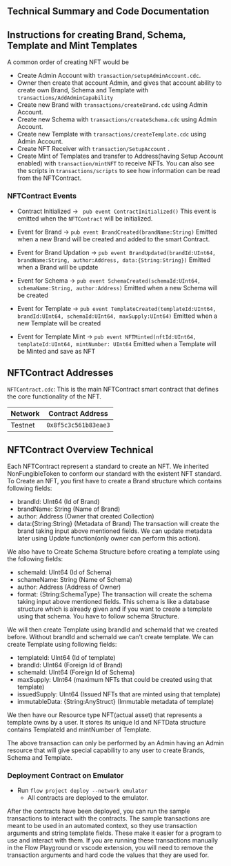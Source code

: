 
## Technical Summary and Code Documentation

## Instructions for creating Brand, Schema, Template and Mint Templates

A common order of creating NFT would be
 - Create Admin Account with `transaction/setupAdminAccount.cdc`.
 - Owner then create that account Admin, and gives that account ability to create own Brand, Schema and Template with `transactions/AddAdminCapability` 
 - Create new Brand with `transactions/createBrand.cdc` using Admin Account.
 - Create new Schema with `transactions/createSchema.cdc` using Admin Account.
 - Create new Template with `transactions/createTemplate.cdc` using Admin Account.
 - Create NFT Receiver with `transaction/SetupAccount` .
 - Create Mint of Templates and transfer to Address(having Setup Account enabled) with `transaction/mintNFT`
to receive NFTs.
You can also see the scripts in `transactions/scripts` to see how information
can be read from the NFTContract. 

### NFTContract Events

 - Contract Initialized ->
` pub event ContractInitialized()` 
This event is emitted when the `NFTContract` will be initialized.

- Event for Brand ->
`pub event BrandCreated(brandName:String)`
Emitted when a new Brand will be created and added to the smart Contract.

- Event for Brand Updation ->
`pub event BrandUpdated(brandId:UInt64, brandName:String, author:Address, data:{String:String})` 
Emitted when a Brand will be update

- Event for Schema ->
`pub event SchemaCreated(schemaId:UInt64, schemaName:String, author:Address)`
Emitted when a new Schema will be created

- Event for Template ->
`pub event TemplateCreated(templateId:UInt64, brandId:UInt64, schemaId:UInt64, maxSupply:UInt64)`
Emitted when a new Template will be created

-  Event for Template Mint ->
`pub event NFTMinted(nftId:UInt64, templateId:UInt64, mintNumber: UInt64`
Emitted when a Template will be Minted and save as NFT


## NFTContract Addresses

`NFTContract.cdc`: This is the main NFTContract smart contract that defines
the core functionality of the NFT.

| Network | Contract Address     |
|---------|----------------------|
| Testnet | `0x8f5c3c561b83eae3` |


## NFTContract Overview Technical

Each NFTContract represent a standard to create an NFT. We inherited NonFungibleToken to conform our standard with the existent NFT standard.
To Create an NFT, you first have to create a Brand structure which contains following fields:
- brandId: UInt64 (Id of Brand)
- brandName: String (Name of Brand)
- author: Address (Owner that created Collection)
- data:{String:String} (Metadata of Brand)
The transaction will create the brand taking input above mentioned fields. We can update metadata later using Update function(only owner can perform this action).

We also have to Create Schema Structure before creating a template using the following fields:
- schemaId: UInt64 (Id of Schema)
- schameName: String (Name of Schema)
- author: Address (Address of Owner)
- format: {String:SchemaType} 
The transaction will create the schema taking input above mentioned fields. This schema is like a database structure which is already given and if you want to create a template using that schema. You have to follow schema Structure.

We will then create Template using brandId and schemaId that we created before. Without brandId and schemaId we can't create template. We can create Template using following fields:
- templateId: UInt64 (Id of template)
- brandId: UInt64 (Foreign Id of Brand)
- schemaId: UInt64 (Foreign Id of Schema)
- maxSupply: UInt64 (maximum NFTs that could be created using that template)
- issuedSupply: UInt64 (Issued NFTs that are minted using that template)
- immutableData: {String:AnyStruct} (Immutable metadata of template)

We then have our Resource type NFT(actual asset) that represents a template owns by a user. It stores its unique Id and NFTData structure contains TemplateId and mintNumber of Template. 

The above transaction can only be performed by an Admin having an Admin resource that will give special capability to any user to create Brands, Schema and Template.

### Deployment Contract on Emulator

-  Run `flow project deploy --network emulator`
    - All contracts are deployed to the emulator.

After the contracts have been deployed, you can run the sample transactions
to interact with the contracts. The sample transactions are meant to be used
in an automated context, so they use transaction arguments and string template
fields. These make it easier for a program to use and interact with them.
If you are running these transactions manually in the Flow Playground or
vscode extension, you will need to remove the transaction arguments and
hard code the values that they are used for. 
